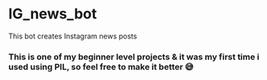 # IG_news_bot
This bot creates Instagram news posts
 
### This is one of my beginner level projects & it was my first time i used using PIL, so feel free to make it better 😅
